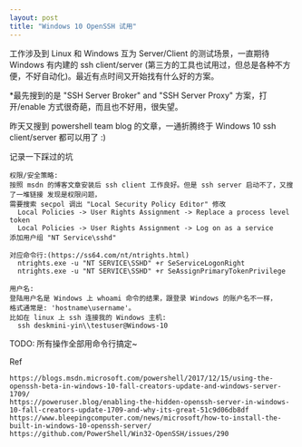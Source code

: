 ```yaml
---
layout: post
title: "Windows 10 OpenSSH 试用"
---
```


工作涉及到 Linux 和 Windows 互为 Server/Client 的测试场景，一直期待 Windows 有内建的 ssh client/server
(第三方的工具也试用过，但总是各种不方便，不好自动化)。最近有点时间又开始找有什么好的方案。

*最先搜到的是 "SSH Server Broker" and "SSH Server Proxy" 方案，打开/enable 方式很奇葩，而且也不好用，很失望。

昨天又搜到 powershell team blog 的文章，一通折腾终于 Windows 10 ssh client/server 都可以用了 :)

记录一下踩过的坑
```
权限/安全策略:
按照 msdn 的博客文章安装后 ssh client 工作良好。但是 ssh server 启动不了，又搜了一堆链接 发现是权限问题，
需要搜索 secpol 调出 "Local Security Policy Editor" 修改 
  Local Policies -> User Rights Assignment -> Replace a process level token 
  Local Policies -> User Rights Assignment -> Log on as a service
添加用户组 "NT Service\sshd"

对应命令行:(https://ss64.com/nt/ntrights.html)
  ntrights.exe -u "NT SERVICE\SSHD" +r SeServiceLogonRight
  ntrights.exe -u "NT SERVICE\SSHD" +r SeAssignPrimaryTokenPrivilege
```
```
用户名:
登陆用户名是 Windows 上 whoami 命令的结果，跟登录 Windows 的账户名不一样，
格式通常是: 'hostname\username'。
比如在 linux 上 ssh 连接我的 Windows 主机:
  ssh deskmini-yin\\testuser@Windows-10
```

TODO:
  所有操作全部用命令行搞定~

Ref
```
https://blogs.msdn.microsoft.com/powershell/2017/12/15/using-the-openssh-beta-in-windows-10-fall-creators-update-and-windows-server-1709/
https://poweruser.blog/enabling-the-hidden-openssh-server-in-windows-10-fall-creators-update-1709-and-why-its-great-51c9d06db8df
https://www.bleepingcomputer.com/news/microsoft/how-to-install-the-built-in-windows-10-openssh-server/
https://github.com/PowerShell/Win32-OpenSSH/issues/290
```
 
